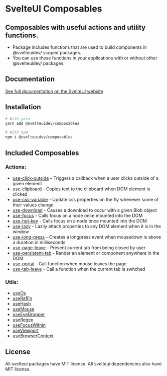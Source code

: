 # SvelteUI Composables

## Composables with useful actions and utility functions.

- Package includes functions that are used to build components in @svelteuidev/ scoped packages.
- You can use these functions in your applications with or without other @svelteuidev/ packages.

## Documentation

[See full documentation on the SvelteUI website](https://svelteui.org/)

## Installation

```bash
# With yarn
yarn add @svelteuidev/composables

# With npm
npm i @svelteuidev/composables
```

## Included Composables

### Actions:

- [use-click-outside](https://svelteui.org/actions/use-click-outside) – Triggers a callback when a user clicks outside of a given element
- [use-clipboard](https://svelteui.org/actions/use-clipboard) - Copies text to the clipboard when DOM element is clicked
- [use-css-variable](https://svelteui.org/actions/use-css-variable) - Update css properties on the fly whenever some of their values change
- [use-download](https://svelteui.org/actions/use-download) - Causes a download to occur with a given Blob object
- [use-focus](https://svelteui.org/actions/use-focus) - Calls focus on a node once mounted into the DOM
- [use-hot-key](https://svelteui.org/actions/use-hot-key) - Calls focus on a node once mounted into the DOM
- [use-lazy](https://svelteui.org/actions/use-lazy) - Lazily attach properties to any DOM element when it is in the window
- [use-long-press](https://svelteui.org/actions/use-long-press) - Creates a longpress event when mousedown is above a duration in milliseconds
- [use-page-leave](https://svelteui.org/actions/use-page-leave) - Prevent current tab from being closed by user
- [use-persistent-tab](https://svelteui.org/actions/use-persistent-tab) - Render an element or component anywhere in the DOM
- [use-portal](https://svelteui.org/actions/use-portal) - Call function when mouse leaves the page
- [use-tab-leave](https://svelteui.org/actions/use-tab-leave) - Call a function when the current tab is switched

### Utils:

- [useOs](https://svelteui.org/composables/useOs)
- [useRafFn](https://svelteui.org/composables/useRafFn)
- [useHash](https://svelteui.org/composables/useHash)
- [useMouse](https://svelteui.org/composables/useMouse)
- [useEyeDropper](https://svelteui.org/composables/useEyeDropper)
- [useRegex](https://svelteui.org/composables/useRegex)
- [useFocusWithin](https://svelteui.org/composables/useFocusWithin)
- [useViewport](https://svelteui.org/composables/useViewport)
- [useBrowserContext](https://svelteui.org/composables/useBrowserContext)

## License

All svelteui packages have MIT license. All svelteui dependencies also have MIT license.
